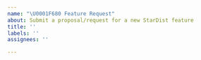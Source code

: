 ```yaml
---
name: "\U0001F680 Feature Request"
about: Submit a proposal/request for a new StarDist feature
title: ''
labels: ''
assignees: ''

---
```

